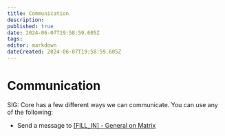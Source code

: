 ```yaml
---
title: Communication
description: 
published: true
date: 2024-06-07T19:58:59.605Z
tags: 
editor: markdown
dateCreated: 2024-06-07T19:58:59.605Z
---
```


# Communication
SIG: Core has a few different ways we can communicate. You can use any of the following:
- Send a message to [[FILL_IN] - General on Matrix](https://matrix.to/#/#SIGCORE-GEN:auxolotl.org)